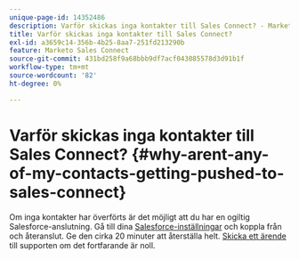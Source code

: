 ```yaml
---
unique-page-id: 14352486
description: Varför skickas inga kontakter till Sales Connect? - Marketo Docs - produktdokumentation
title: Varför skickas inga kontakter till Sales Connect?
exl-id: a3659c14-356b-4b25-8aa7-251fd213290b
feature: Marketo Sales Connect
source-git-commit: 431bd258f9a68bbb9df7acf043085578d3d91b1f
workflow-type: tm+mt
source-wordcount: '82'
ht-degree: 0%

---
```


# Varför skickas inga kontakter till Sales Connect? {#why-arent-any-of-my-contacts-getting-pushed-to-sales-connect}

Om inga kontakter har överförts är det möjligt att du har en ogiltig Salesforce-anslutning. Gå till dina [Salesforce-inställningar](https://toutapp.com/login) och koppla från och återanslut. Ge den cirka 20 minuter att återställa helt. [Skicka ett ärende](https://nation.marketo.com/t5/Support/ct-p/Support#) till supporten om det fortfarande är noll.
